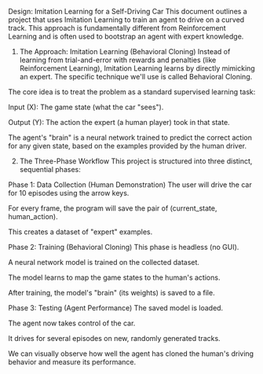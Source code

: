 Design: Imitation Learning for a Self-Driving Car
This document outlines a project that uses Imitation Learning to train an agent to drive on a curved track. This approach is fundamentally different from Reinforcement Learning and is often used to bootstrap an agent with expert knowledge.

1. The Approach: Imitation Learning (Behavioral Cloning)
Instead of learning from trial-and-error with rewards and penalties (like Reinforcement Learning), Imitation Learning learns by directly mimicking an expert. The specific technique we'll use is called Behavioral Cloning.

The core idea is to treat the problem as a standard supervised learning task:

Input (X): The game state (what the car "sees").

Output (Y): The action the expert (a human player) took in that state.

The agent's "brain" is a neural network trained to predict the correct action for any given state, based on the examples provided by the human driver.

2. The Three-Phase Workflow
This project is structured into three distinct, sequential phases:

Phase 1: Data Collection (Human Demonstration)
The user will drive the car for 10 episodes using the arrow keys.

For every frame, the program will save the pair of (current_state, human_action).

This creates a dataset of "expert" examples.

Phase 2: Training (Behavioral Cloning)
This phase is headless (no GUI).

A neural network model is trained on the collected dataset.

The model learns to map the game states to the human's actions.

After training, the model's "brain" (its weights) is saved to a file.

Phase 3: Testing (Agent Performance)
The saved model is loaded.

The agent now takes control of the car.

It drives for several episodes on new, randomly generated tracks.

We can visually observe how well the agent has cloned the human's driving behavior and measure its performance.